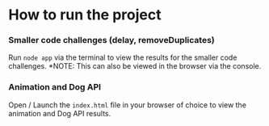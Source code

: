 # How to run the project

### Smaller code challenges (delay, removeDuplicates)

Run `node app` via the terminal to view the results for the smaller code challenges.
*NOTE: This can also be viewed in the browser via the console.

### Animation and Dog API
Open / Launch the `index.html` file in your browser of choice to view the animation and Dog API results.
